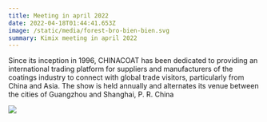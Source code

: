 ```yaml
---
title: Meeting in april 2022
date: 2022-04-18T01:44:41.653Z
image: /static/media/forest-bro-bien-bien.svg
summary: Kimix meeting in april 2022
---
```

Since its inception in 1996, CHINACOAT has been dedicated to providing an international trading platform for suppliers and manufacturers of the coatings industry to connect with global trade visitors, particularly from China and Asia. The show is held annually and alternates its venue between the cities of Guangzhou and Shanghai, P. R. China

![](pawel-czerwinski-8uzpyniu-rq-unsplash_hud7e36f7e20e71be184458283bdae4646_55974_1600x0_resize_q75_box.jpg)